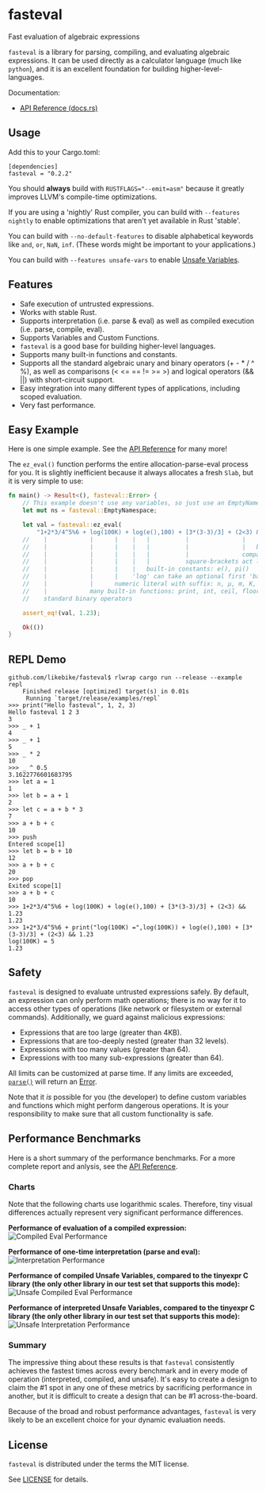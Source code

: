 # fasteval
Fast evaluation of algebraic expressions

`fasteval` is a library for parsing, compiling, and evaluating algebraic expressions.
It can be used directly as a calculator language (much like `python`), and it is
an excellent foundation for building higher-level-languages.

Documentation:

* [API Reference (docs.rs)](https://docs.rs/fasteval/)


## Usage

Add this to your Cargo.toml:

    [dependencies]
    fasteval = "0.2.2"


You should **always** build with `RUSTFLAGS="--emit=asm"` because it greatly improves LLVM's compile-time optimizations.

If you are using a 'nightly' Rust compiler, you can build with `--features nightly` to enable optimizations that aren't yet available in Rust 'stable'.

You can build with `--no-default-features` to disable alphabetical keywords like `and`, `or`, `NaN`, `inf`.  (These words might be important to your applications.)

You can build with `--features unsafe-vars` to enable [Unsafe Variables](https://docs.rs/fasteval/#unsafe-variables).


## Features
* Safe execution of untrusted expressions.
* Works with stable Rust.
* Supports interpretation (i.e. parse & eval) as well as compiled execution (i.e. parse, compile, eval).
* Supports Variables and Custom Functions.
* `fasteval` is a good base for building higher-level languages.
* Supports many built-in functions and constants.
* Supports all the standard algebraic unary and binary operators (+ - * / ^ %),
  as well as comparisons (< <= == != >= >) and logical operators (&& ||) with
  short-circuit support.
* Easy integration into many different types of applications, including scoped evaluation.
* Very fast performance.


## Easy Example

Here is one simple example.  See the [API Reference](https://docs.rs/fasteval/#examples) for many more!

The `ez_eval()` function performs the entire allocation-parse-eval process
for you.  It is slightly inefficient because it always allocates a
fresh `Slab`, but it is very simple to use:

```rust
fn main() -> Result<(), fasteval::Error> {
    // This example doesn't use any variables, so just use an EmptyNamespace:
    let mut ns = fasteval::EmptyNamespace;

    let val = fasteval::ez_eval(
        "1+2*3/4^5%6 + log(100K) + log(e(),100) + [3*(3-3)/3] + (2<3) && 1.23",    &mut ns)?;
    //    |            |      |    |   |          |               |   |
    //    |            |      |    |   |          |               |   boolean logic with short-circuit support
    //    |            |      |    |   |          |               comparisons
    //    |            |      |    |   |          square-brackets act like parenthesis
    //    |            |      |    |   built-in constants: e(), pi()
    //    |            |      |    'log' can take an optional first 'base' argument, defaults to 10
    //    |            |      numeric literal with suffix: n, µ, m, K, M, G, T
    //    |            many built-in functions: print, int, ceil, floor, abs, sign, log, round, min, max, sin, asin, ...
    //    standard binary operators

    assert_eq!(val, 1.23);

    Ok(())
}
```


## REPL Demo
```text
github.com/likebike/fasteval$ rlwrap cargo run --release --example repl
    Finished release [optimized] target(s) in 0.01s
     Running `target/release/examples/repl`
>>> print("Hello fasteval", 1, 2, 3)
Hello fasteval 1 2 3
3
>>> _ + 1
4
>>> _ + 1
5
>>> _ * 2
10
>>> _ ^ 0.5
3.1622776601683795
>>> let a = 1
1
>>> let b = a + 1
2
>>> let c = a + b * 3
7
>>> a + b + c
10
>>> push
Entered scope[1]
>>> let b = b + 10
12
>>> a + b + c
20
>>> pop
Exited scope[1]
>>> a + b + c
10
>>> 1+2*3/4^5%6 + log(100K) + log(e(),100) + [3*(3-3)/3] + (2<3) && 1.23
1.23
>>> 1+2*3/4^5%6 + print("log(100K) =",log(100K)) + log(e(),100) + [3*(3-3)/3] + (2<3) && 1.23
log(100K) = 5
1.23
```

## Safety

`fasteval` is designed to evaluate untrusted expressions safely.  By
default, an expression can only perform math operations; there is no way
for it to access other types of operations (like network or filesystem or
external commands).  Additionally, we guard against malicious expressions:

* Expressions that are too large (greater than 4KB).
* Expressions that are too-deeply nested (greater than 32 levels).
* Expressions with too many values (greater than 64).
* Expressions with too many sub-expressions (greater than 64).

All limits can be customized at parse time.  If any limits are exceeded,
[`parse()`](https://docs.rs/fasteval/latest/fasteval/parser/struct.Parser.html#method.parse) will return an
[Error](https://docs.rs/fasteval/latest/fasteval/error/enum.Error.html).

Note that it *is* possible for you (the developer) to define custom
variables and functions which might perform dangerous operations.  It is
your responsibility to make sure that all custom functionality is safe.


## Performance Benchmarks

Here is a short summary of the performance benchmarks.  For a more complete report and anlysis, see the [API Reference](https://docs.rs/fasteval/#performance-benchmarks).

### Charts
Note that the following charts use logarithmic scales.  Therefore, tiny
visual differences actually represent very significant performance
differences.

**Performance of evaluation of a compiled expression:**  
![Compiled Eval Performance](https://raw.githubusercontent.com/likebike/fasteval/master/benches/results/20191225/fasteval-compiled.png)

**Performance of one-time interpretation (parse and eval):**  
![Interpretation Performance](https://raw.githubusercontent.com/likebike/fasteval/master/benches/results/20191225/fasteval-interp.png)

**Performance of compiled Unsafe Variables, compared to the tinyexpr C library (the
only other library in our test set that supports this mode):**  
![Unsafe Compiled Eval Performance](https://raw.githubusercontent.com/likebike/fasteval/master/benches/results/20191225/fasteval-compiled-unsafe.png)

**Performance of interpreted Unsafe Variables, compared to the tinyexpr C library (the
only other library in our test set that supports this mode):**  
![Unsafe Interpretation Performance](https://raw.githubusercontent.com/likebike/fasteval/master/benches/results/20191225/fasteval-interp-unsafe.png)

### Summary

The impressive thing about these results is that `fasteval` consistently
achieves the fastest times across every benchmark and in every mode of
operation (interpreted, compiled, and unsafe).  It's easy to create a
design to claim the #1 spot in any one of these metrics by sacrificing
performance in another, but it is difficult to create a design that can be
#1 across-the-board.

Because of the broad and robust performance advantages, `fasteval` is very
likely to be an excellent choice for your dynamic evaluation needs.


## License
`fasteval` is distributed under the terms the MIT license.

See [LICENSE](https://github.com/likebike/fasteval/blob/master/LICENSE) for details.

